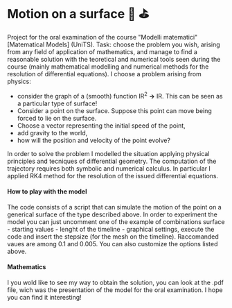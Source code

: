 # Motion on a surface :8ball: :golf:
Project for the oral examination of the course "Modelli matematici" [Matematical Models] (UniTS). Task: choose the problem you wish, arising from any field of application of mathematics, and manage to find a reasonable solution with the teoretical and numerical tools seen during the course (mainly mathematical modelling and numerical methods for the resolution of differential equations). I choose a problem arising from physics:
- consider the graph of a (smooth) function IR<sup>2</sup> **&rarr;** IR. This can be seen as a particular type of surface!
- Consider a point on the surface. Suppose this point can move being forced to lie on the surface.
- Choose a vector representing the initial speed of the point,
- add gravity to the world,
- how will the position and velocity of the point evolve?

In order to solve the problem I modelled the situation applying physical principles and tecniques of differential geometry. The computation of the trajectory requires both symbolic and numerical calculus. In particular I applied RK4 method for the resolution of the issued differential equations.

#### How to play with the model
The code consists of a script that can simulate the motion of the point on a generical surface of the type described above. In order to experiment the model you can just uncomment one of the example of combinations surface - starting values - lenght of the timeline - graphical settings, execute the code and insert the stepsize (for the mesh on the timeline). Raccomanded vaues are among 0.1 and 0.005. You can also customize the options listed above.

#### Mathematics
I you wold like to see my way to obtain the solution, you can look at the .pdf file, wich was the presentation of the model for the oral examination. I hope you can find it interesting!
